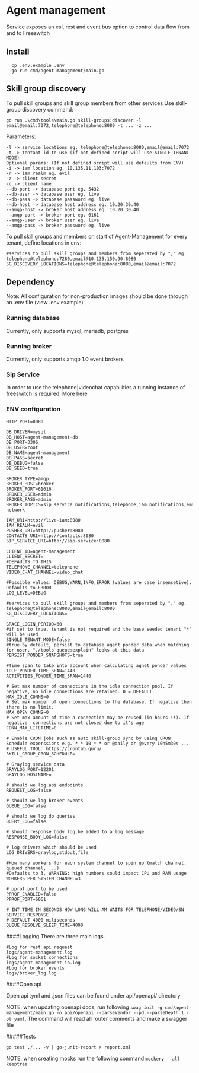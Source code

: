 # Agent management

Service exposes an esl, rest and event bus option to control data flow from and to Freeswitch

## Install

``` 
  cp .env.example .env
  go run cmd/agent-management/main.go
```
## Skill group discovery
To pull skill groups and skill group members from other services
Use skill-group discovery command:


```go run .\cmd\tools\main.go skill-groups:discover -l email@email:7072,telephone@telephone:8080 -t ... -z ...```

Parameters:
``` 
-l -> service locations eg. telephone@telephone:8080,email@email:7072
-t -> tentant id to use (if not defined script will use SINGLE TENANT MODE)
Optional params: (If not defined script will use defaults from ENV) 
-i -> iam location eg. 10.135.11.103:7072
-r -> iam realm eg. evil
-z -> client secret
-c -> client name
--db-port -> database port eg. 5432
--db-user -> database user eg. live
--db-pass -> database password eg. live
--db-host -> database host address eg. 10.20.30.40
--amqp-host -> broker host address eg. 10.20.30.40
--amqp-port -> broker port eg. 6161
--amqp-user -> broker user eg. live
--amqp-pass -> broker password eg. live
```

To pull skill groups and members on start of Agent-Management for every tenant, define locations in env:
```
#services to pull skill groups and members from seperated by "," eg. telephone@telephone:7280,email@10.135.150.90:8080
SG_DISCOVERY_LOCATIONS=telephone@telephone:8080,email@email:7072
```

## Dependency
Note: All configuration for non-production images should be done through an .env file (view .env.example)

### Running database
Currently, only supports mysql, mariadb, postgres

### Running broker
Currently, only supports amqp 1.0 event brokers

### Sip Service
In order to use the telephone|videochat capabilities a running instance of freeswitch is required: [More here](https://git.asseco-see.hr/asseco-hr-voice/evil/sipservice)

### ENV configuration
```
HTTP_PORT=8080

DB_DRIVER=mysql
DB_HOST=agent-management-db
DB_PORT=3306
DB_USER=root
DB_NAME=agent-management
DB_PASS=secret
DB_DEBUG=false
DB_SEED=true

BROKER_TYPE=amqp
BROKER_HOST=broker
BROKER_PORT=61616
BROKER_USER=admin
BROKER_PASS=admin
BROKER_TOPICS=sip_service_notifications,telephone,iam_notifications,email,sms,social-network

IAM_URI=http://live-iam:8080
IAM_REALM=evil
PUSHER_URI=http://pusher:8080
CONTACTS_URI=http://contacts:8080
SIP_SERVICE_URI=http://sip-service:8080

CLIENT_ID=agent-management
CLIENT_SECRET=
#DEFAULTS TO THIS
TELEPHONE_CHANNEL=telephone
VIDEO_CHAT_CHANNEL=video_chat

#Possible values: DEBUG,WARN,INFO,ERROR (values are case insensetive). Defaults to ERROR
LOG_LEVEL=DEBUG

#services to pull skill groups and members from seperated by "," eg. telephone@telephone:8080,email@email:8080
SG_DISCOVERY_LOCATIONS=

GRACE_LOGIN_PERIOD=60
#if set to true, tenant is not required and the base seeded tenant "*" will be used
SINGLE_TENANT_MODE=false
#true by default, persist to database agent ponder data when matching for user, "./tools queue:explain" looks at this data 
PERSIST_PONDER_SNAPSHOTS=true

#Time span to take into account when calculating agnet ponder values
IDLE_PONDER_TIME_SPAN=1440
ACTIVITIES_PONDER_TIME_SPAN=1440

# Set max number of connections in the idle connection pool. If negative, no idle connections are retained. 0 = DEFAULT.
MAX_IDLE_CONNS=0
# Set max number of open connections to the database. If negative then there is no limit.
MAX_OPEN_CONNS=0
# Set max amount of time a connection may be reused (in hours !!). If negative  connections are not closed due to it's age
CONN_MAX_LIFETIME=0

# Enable CRON jobs such as auto skill-group sync by using CRON Schedule experssions e.g. * * 10 * * or @daily or @every 10h5m30s ...
# USEFUL TOOL: https://crontab.guru/
SKILL_GROUP_CRON_SCHEDULE=

# Graylog service data
GRAYLOG_PORT=12201
GRAYLOG_HOSTNAME=

# should we log api endpoints
REQUEST_LOG=false

# should we log broker events
QUEUE_LOG=false

# should we log db queries
QUERY_LOG=false

# should response body log be added to a log message
RESPONSE_BODY_LOG=false

# log drivers which should be used
LOG_DRIVERS=graylog,stdout,file

#How many workers for each system channel to spin up (match channel, queued channel, ...)
#Defaults to 3, WARNING: high numbers could impact CPU and RAM usage
WORKERS_PER_SYSTEM_CHANNEL=3

# pprof port to be used
PPROF_ENABLED=false
PPROF_PORT=6061

# INT TIME IN SECONDS HOW LONG WILL AM WAITS FOR TELEPHONE/VIDEO/SN SERVICE RESPONSE
# DEFAULT 4000 miliseconds
QUEUE_RESOLVE_SLEEP_TIME=4000
```

####Logging
There are three main logs.
```
#Log for rest api request
logs/agent-management.log
#Log for socket connections
logs/agent-management-io.log
#Log for broker events
logs/broker_log.log
```

####Open api

Open api .yml and .json files can be found under api/openapi/ directory

NOTE: when updating openapi docs, run following ```swag init -g cmd/agent-management/main.go -o api/openapi --parseVendor --pd --parseDepth 1 -ot yaml```. The command will read all router comments and make a swagger file

#####Tests

```go test ./... -v | go-junit-report > report.xml```

NOTE: when creating mocks run the following command  ```mockery --all --keeptree```